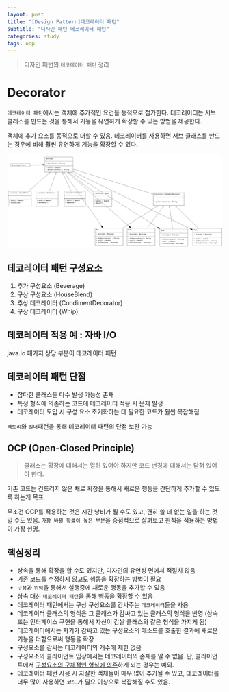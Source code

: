 ```yaml
---
layout: post
title: "[Design Pattern]데코레이터 패턴"
subtitle: "디자인 패턴 데코레이터 패턴"
categories: study
tags: oop
---
```

> 디자인 패턴의 `데코레이터 패턴` 정리

# Decorator

`데코레이터 패턴`에서는 객체에 추가적인 요건을 동적으로 첨가한다. 데코레이터는 서브 클래스를 만드는 것을 통해서 기능을 유연하게 확장할 수 있는 방법을 제공한다.

객체에 추가 요소를 동적으로 더할 수 있음. 데코레이터를 사용하면 서브 클래스를 만드는 경우에 비해 훨씬 유연하게 기능을 확장할 수 있다.

![decorator](/assets/img/oop/decorator.png)

## 데코레이터 패턴 구성요소

1. 추가 구성요소 (Beverage)
2. 구상 구성요소 (HouseBlend)
3. 추상 데코레이터 (CondimentDecorator)
4. 구상 데코레이터 (Whip)

## 데코레이터 적용 예 : 자바 I/O

java.io 패키지 상당 부분이 데코레이터 패턴

## 데코레이터 패턴 단점

- 잡다한 클래스들 다수 발생 가능성 존재
- 특정 형식에 의존하는 코드에 데코레이터 적용 시 문제 발생
- 데코레이터 도입 시 구성 요소 초기화하는 데 필요한 코드가 훨씬 복잡해짐

`팩토리`와 `빌더`패턴을 통해 데코레이터 패턴의 단점 보완 가능

## OCP (Open-Closed Principle)

> 클래스는 확장에 대해서는 열려 있어야 하지만 코드 변경에 대해서는 닫혀 있어야 한다.

기존 코드는 건드리지 않은 채로 확장을 통해서 새로운 행동을 간단하게 추가할 수 있도록 하는게 목표.

무조건 OCP를 적용하는 것은 시간 낭비가 될 수도 있고, 괜히 쓸 데 없는 일을 하는 것일 수도 있음. `가장 바뀔 확률이 높은 부분`을 중점적으로 살펴보고 원칙을 적용하는
방법이 가장 현명.

## 핵심정리

- 상속을 통해 확장을 할 수도 있지만, 디자인의 유연성 면에서 적절치 않음
- 기존 코드를 수정하지 않고도 행동을 확장하는 방법이 필요
- `구성`과 `위임`을 통해서 실행중에 새로운 행동을 추가할 수 있음
- 상속 대신 `데코레이터 패턴`을 통해 행동을 확장할 수 있음
- 데코레이터 패턴에서는 구상 구성요소를 감싸주는 `데코레이터`들을 사용
- 데코레이터 클래스의 형식은 그 클래스가 감싸고 있는 클래스의 형식을 반영 (상속 또는 인터페이스 구현을 통해서 자신이 감쌀 클래스와 같은 형식을 가지게 됨)
- 데코레이터에서는 자기가 감싸고 있는 구성요소의 메소드를 호출한 결과에 새로운 기능을 더함으로써 행동을 확장
- 구성요소를 감싸는 데코레이터의 개수에 제한 없음
- 구성요소의 클라이언트 입장에서는 데코레이터의 존재를 알 수 없음. 단, 클라이언트에서 <u>구성요소의 구체적인 형식에 의존</u>하게 되는 경우는 예외.
- 데코레이터 패턴 사용 시 자잘한 객체들이 매우 많이 추가될 수 있고, 데코레이터를 너무 많이 사용하면 코드가 필요 이상으로 복잡해질 수도 있음.